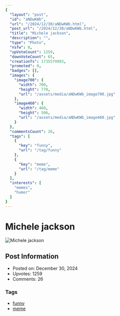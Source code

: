 ```yaml
---
{
  "layout": "post",
  "id": "aNDwKWb",
  "url": "/2024/12/30/aNDwKWb.html",
  "post_url": "/2024/12/30/aNDwKWb.html",
  "title": "Michele jackson",
  "description": "",
  "type": "Photo",
  "nsfw": 0,
  "upVoteCount": 1259,
  "downVoteCount": 65,
  "creationTs": 1735579993,
  "promoted": 0,
  "badges": [],
  "images": {
    "image700": {
      "width": 700,
      "height": 770,
      "url": "/assets/media/aNDwKWb_image700.jpg"
    },
    "image460": {
      "width": 460,
      "height": 506,
      "url": "/assets/media/aNDwKWb_image460.jpg"
    }
  },
  "commentsCount": 26,
  "tags": [
    {
      "key": "funny",
      "url": "/tag/funny"
    },
    {
      "key": "meme",
      "url": "/tag/meme"
    }
  ],
  "interests": [
    "memes",
    "humor"
  ]
}
---
```


# Michele jackson

![Michele jackson](/assets/media/aNDwKWb_image700.jpg)

## Post Information

- Posted on: December 30, 2024
- Upvotes: 1259
- Comments: 26

### Tags

- [funny](/tag/funny)
- [meme](/tag/meme)
